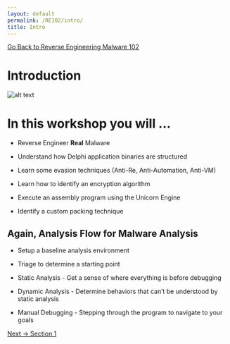 ```yaml
---
layout: default
permalink: /RE102/intro/
title: Intro
---
```

[Go Back to Reverse Engineering Malware 102](https://securedorg.github.io/RE102/)

# Introduction #

![alt text](https://securedorg.github.io/RE102/images/geometricintro.gif "geometricintro")

# In this workshop you will ... #

* Reverse Engineer **Real** Malware

* Understand how Delphi application binaries are structured

* Learn some evasion techniques (Anti-Re, Anti-Automation, Anti-VM)

* Learn how to identify an encryption algorithm

* Execute an assembly program using the Unicorn Engine

* Identify a custom packing technique


## Again, Analysis Flow for Malware Analysis ##

* Setup a baseline analysis environment

* Triage to determine a starting point

* Static Analysis - Get a sense of where everything is before debugging

* Dynamic Analysis - Determine behaviors that can’t be understood by static analysis

* Manual Debugging - Stepping through the program to navigate to your goals


[Next -> Section 1](https://securedorg.github.io/RE102/section1)
